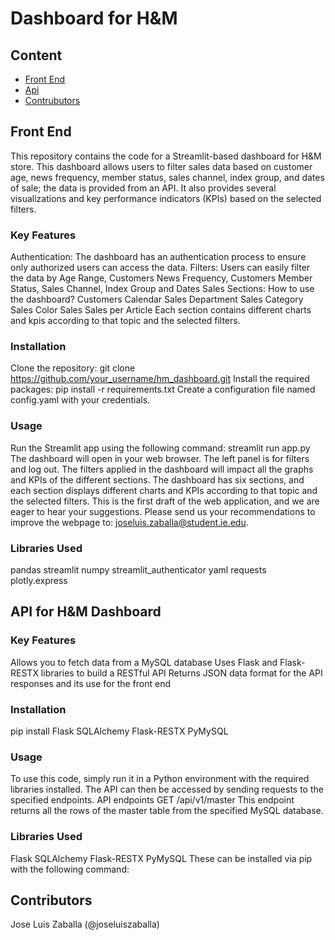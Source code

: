 # Dashboard for H&M 

## Content
* [Front End](#front)
* [Api](#api)
* [Contrubutors](#contributors)


## <a name='front'></a>**Front End**
This repository contains the code for a Streamlit-based dashboard for H&M store. This dashboard allows users to filter sales data based on customer age, news frequency, member status, sales channel, index group, and dates of sale; the data is provided from an API. It also provides several visualizations and key performance indicators (KPIs) based on the selected filters.

### Key Features
Authentication: The dashboard has an authentication process to ensure only authorized users can access the data.
Filters: Users can easily filter the data by Age Range, Customers News Frequency, Customers Member Status, Sales Channel, Index Group and Dates Sales
Sections:
How to use the dashboard?
Customers
Calendar Sales
Department Sales
Category Sales
Color Sales
Sales per Article
Each section contains different charts and kpis according to that topic and the selected filters.

### Installation
Clone the repository: git clone https://github.com/your_username/hm_dashboard.git
Install the required packages: pip install -r requirements.txt
Create a configuration file named config.yaml with your credentials.

### Usage
Run the Streamlit app using the following command: streamlit run app.py
The dashboard will open in your web browser.
The left panel is for filters and log out. The filters applied in the dashboard will impact all the graphs and KPIs of the different sections.
The dashboard has six sections, and each section displays different charts and KPIs according to that topic and the selected filters.
This is the first draft of the web application, and we are eager to hear your suggestions. Please send us your recommendations to improve the webpage to: joseluis.zaballa@student.ie.edu.

### Libraries Used
pandas
streamlit
numpy
streamlit_authenticator
yaml
requests
plotly.express

## <a name='api'></a>**API for H&M Dashboard**
### Key Features
Allows you to fetch data from a MySQL database
Uses Flask and Flask-RESTX libraries to build a RESTful API
Returns JSON data format for the API responses and its use for the front end

### Installation
pip install Flask SQLAlchemy Flask-RESTX PyMySQL

### Usage
To use this code, simply run it in a Python environment with the required libraries installed. The API can then be accessed by sending requests to the specified endpoints.
API endpoints
GET /api/v1/master
This endpoint returns all the rows of the master table from the specified MySQL database.

### Libraries Used
Flask
SQLAlchemy
Flask-RESTX
PyMySQL
These can be installed via pip with the following command:

## <a name='contributors'></a>**Contributors**
Jose Luis Zaballa (@joseluiszaballa)
